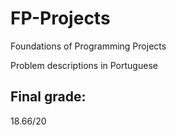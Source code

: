 # FP-Projects
Foundations of Programming Projects

Problem descriptions in Portuguese

## Final grade:
18.66/20